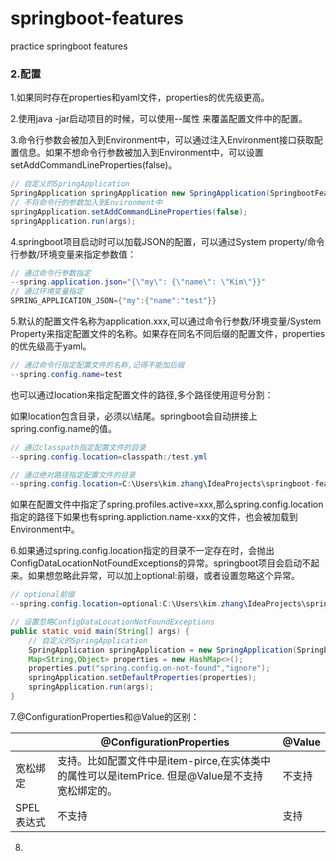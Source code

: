 # springboot-features
practice springboot features





### 2.配置

1.如果同时存在properties和yaml文件，properties的优先级更高。

2.使用java -jar启动项目的时候，可以使用--属性 来覆盖配置文件中的配置。

3.命令行参数会被加入到Environment中，可以通过注入Environment接口获取配置信息。如果不想命令行参数被加入到Environment中，可以设置setAddCommandLineProperties(false)。

```java
// 自定义的SpringApplication
SpringApplication springApplication new SpringApplication(SpringbootFeaturesApplication.class);
// 不将命令行的参数加入到Environment中
springApplication.setAddCommandLineProperties(false);
springApplication.run(args);
```

4.springboot项目启动时可以加载JSON的配置，可以通过System property/命令行参数/环境变量来指定参数值：

```java
// 通过命令行参数指定
--spring.application.json="{\"my\": {\"name\": \"Kim\"}}"
// 通过环境变量指定
SPRING_APPLICATION_JSON={"my":{"name":"test"}}
```

5.默认的配置文件名称为application.xxx,可以通过命令行参数/环境变量/System Property来指定配置文件的名称。如果存在同名不同后缀的配置文件，properties的优先级高于yaml。

```java
// 通过命令行指定配置文件的名称,记得不能加后缀
--spring.config.name=test
```

也可以通过location来指定配置文件的路径,多个路径使用逗号分割：

如果location包含目录，必须以\结尾。springboot会自动拼接上spring.config.name的值。

```java
// 通过classpath指定配置文件的目录
--spring.config.location=classpath:/test.yml

// 通过绝对路径指定配置文件的目录
--spring.config.location=C:\Users\kim.zhang\IdeaProjects\springboot-features\src\main\resources\ --spring.config.name=test
```

如果在配置文件中指定了spring.profiles.active=xxx,那么spring.config.location指定的路径下如果也有spring.appliction.name-xxx的文件，也会被加载到Environment中。

6.如果通过spring.config.location指定的目录不一定存在时，会抛出ConfigDataLocationNotFoundExceptions的异常。springboot项目会启动不起来。如果想忽略此异常，可以加上optional:前缀，或者设置忽略这个异常。

```java
// optional前缀
--spring.config.location=optional:C:\Users\kim.zhang\IdeaProjects\springboot-features\src\main\resources\ --spring.config.name=test

// 设置忽略ConfigDataLocationNotFoundExceptions
public static void main(String[] args) {
    // 自定义的SpringApplication
    SpringApplication springApplication = new SpringApplication(SpringbootFeaturesApplication.class);
    Map<String,Object> properties = new HashMap<>();
    properties.put("spring.config.on-not-found","ignore");
    springApplication.setDefaultProperties(properties);
    springApplication.run(args);
}
```

7.@ConfigurationProperties和@Value的区别：

|            | @ConfigurationProperties                                     | @Value |
| ---------- | ------------------------------------------------------------ | ------ |
| 宽松绑定   | 支持。比如配置文件中是item-pirce,在实体类中的属性可以是itemPrice. 但是@Value是不支持宽松绑定的。 | 不支持 |
| SPEL表达式 | 不支持                                                       | 支持   |

8.